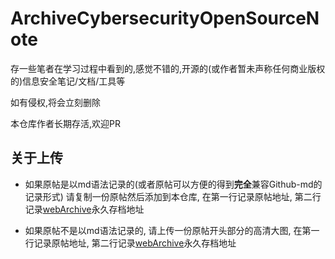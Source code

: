 # ArchiveCybersecurityOpenSourceNote

存一些笔者在学习过程中看到的,感觉不错的,开源的(或作者暂未声称任何商业版权的)信息安全笔记/文档/工具等

如有侵权,将会立刻删除

本仓库作者长期存活,欢迎PR

## 关于上传

* 如果原帖是以md语法记录的(或者原帖可以方便的得到**完全**兼容Github-md的记录形式)
    请复制一份原帖然后添加到本仓库, 在第一行记录原帖地址, 第二行记录[webArchive](https://archive.org/web/)永久存档地址

* 如果原帖不是以md语法记录的, 请上传一份原帖开头部分的高清大图, 在第一行记录原帖地址, 第二行记录[webArchive](https://archive.org/web/)永久存档地址

